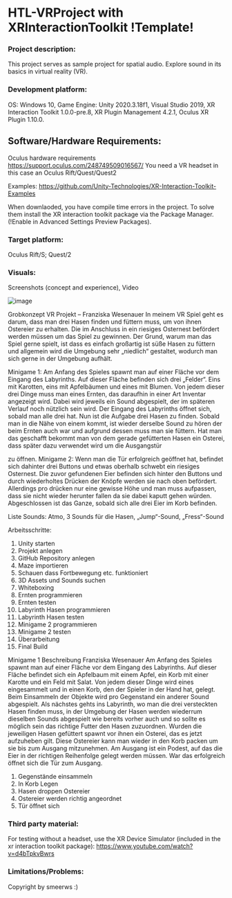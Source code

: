 # HTL-VRProject with XRInteractionToolkit !Template!

### Project description: 
This project serves as sample project for spatial audio. 
Explore sound in its basics in virtual reality (VR).

### Development platform: 
OS: Windows 10, Game Engine: Unity 2020.3.18f1, Visual Studio 2019, XR Interaction Toolkit 1.0.0-pre.8, XR Plugin Management 4.2.1, Oculus XR Plugin 1.10.0.

## Software/Hardware Requirements: 
Oculus hardware requirements https://support.oculus.com/248749509016567/
You need a VR headset in this case an Oculus Rift/Quest/Quest2

Examples: https://github.com/Unity-Technologies/XR-Interaction-Toolkit-Examples

When downlaoded, you have compile time errors in the project. To solve them install the XR interaction toolkit package via the Package Manager. (!Enable in Advanced Settings Preview Packages).

### Target platform: 
Oculus Rift/S; Quest/2

### Visuals: 
Screenshots (concept and experience), Video

![image](https://user-images.githubusercontent.com/72736373/173175407-01af0d5c-506e-4663-a62b-cae17eaf29f9.png)


Grobkonzept VR Projekt – Franziska Wesenauer
In meinem VR Spiel geht es darum, dass man drei Hasen finden und füttern muss, um von ihnen
Ostereier zu erhalten. Die im Anschluss in ein riesiges Osternest befördert werden müssen um das
Spiel zu gewinnen.
Der Grund, warum man das Spiel gerne spielt, ist dass es einfach großartig ist süße Hasen zu füttern
und allgemein wird die Umgebung sehr „niedlich“ gestaltet, wodurch man sich gerne in der
Umgebung aufhält.

Minigame 1:
Am Anfang des Spieles spawnt man auf einer Fläche vor dem Eingang des Labyrinths. Auf dieser
Fläche befinden sich drei „Felder“. Eins mit Karotten, eins mit Apfelbäumen und eines mit Blumen.
Von jedem dieser drei Dinge muss man eines Ernten, das daraufhin in einer Art Inventar angezeigt
wird. Dabei wird jeweils ein Sound abgespielt, der im späteren Verlauf noch nützlich sein wird. Der
Eingang des Labyrinths öffnet sich, sobald man alle drei hat. Nun ist die Aufgabe drei Hasen zu
finden. Sobald man in die Nähe von einem kommt, ist wieder derselbe Sound zu hören der beim
Ernten auch war und aufgrund dessen muss man sie füttern. Hat man das geschafft bekommt man
von dem gerade gefütterten Hasen ein Osterei, dass später dazu verwendet wird um die Ausgangstür

zu öffnen.
Minigame 2:
Wenn man die Tür erfolgreich geöffnet hat, befindet sich dahinter drei Buttons und etwas oberhalb
schwebt ein riesiges Osternest. Die zuvor gefundenen Eier befinden sich hinter den Buttons und
durch wiederholtes Drücken der Knöpfe werden sie nach oben befördert. Allerdings pro drücken nur
eine gewisse Höhe und man muss aufpassen, dass sie nicht wieder herunter fallen da sie dabei
kaputt gehen würden. Abgeschlossen ist das Ganze, sobald sich alle drei Eier im Korb befinden.

Liste Sounds:
Atmo, 3 Sounds für die Hasen, „Jump“-Sound, „Fress“-Sound

Arbeitsschritte:
1. Unity starten
2. Projekt anlegen
3. GitHub Repository anlegen
4. Maze importieren
5. Schauen dass Fortbewegung etc. funktioniert
6. 3D Assets und Sounds suchen
7. Whiteboxing
8. Ernten programmieren
9. Ernten testen
10. Labyrinth Hasen programmieren
11. Labyrinth Hasen testen
12. Minigame 2 programmieren
13. Minigame 2 testen
14. Überarbeitung
15. Final Build

Minigame 1 Beschreibung Franziska Wesenauer
Am Anfang des Spieles spawnt man auf einer Fläche vor dem Eingang des Labyrinths. Auf dieser Fläche befindet sich ein Apfelbaum mit einem Apfel, ein Korb mit einer Karotte und ein Feld mit Salat. Von jedem dieser Dinge wird eines eingesammelt und in einen Korb, den der Spieler in der Hand hat, gelegt. Beim Einsammeln der Objekte wird pro Gegenstand ein anderer Sound abgespielt. Als nächstes gehts ins Labyrinth, wo man die drei versteckten Hasen finden muss, in der Umgebung der Hasen werden wiederrum dieselben Sounds abgespielt wie bereits vorher auch und so sollte es möglich sein das richtige Futter den Hasen zuzuordnen. Wurden die jeweiligen Hasen gefüttert spawnt vor ihnen ein Osterei, das es jetzt aufzuheben gilt. Diese Ostereier kann man wieder in den Korb packen um sie bis zum Ausgang mitzunehmen. Am Ausgang ist ein Podest, auf das die Eier in der richtigen Reihenfolge gelegt werden müssen. War das erfolgreich öffnet sich die Tür zum Ausgang.
1. Gegenstände einsammeln
2. In Korb Legen
3. Hasen droppen Ostereier
4. Ostereier werden richtig angeordnet
5. Tür öffnet sich

### Third party material: 

For testing without a headset, use the XR Device Simulator (included in the xr interaction toolkit package):  https://www.youtube.com/watch?v=d4bTpkvBwrs

### Limitations/Problems: 

Copyright by smeerws :)
